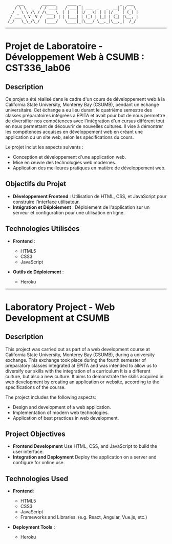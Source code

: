          ___        ______     ____ _                 _  ___  
        / \ \      / / ___|   / ___| | ___  _   _  __| |/ _ \ 
       / _ \ \ /\ / /\___ \  | |   | |/ _ \| | | |/ _` | (_) |
      / ___ \ V  V /  ___) | | |___| | (_) | |_| | (_| |\__, |
     /_/   \_\_/\_/  |____/   \____|_|\___/ \__,_|\__,_|  /_/ 
 ----------------------------------------------------------------- 

# Projet de Laboratoire - Développement Web à CSUMB : CST336_lab06

## Description

Ce projet a été réalisé dans le cadre d'un cours de développement web à la California State University, Monterey Bay (CSUMB), pendant un échange universitaire. Cet échange a eu lieu durant le quatrième semestre des classes préparatoires intégrées a EPITA et avait pour but de nous permettre de diversifier nos compétences avec l'intégration d'un cursus différent tout en nous permettant de découvrir de nouvelles cultures. Il vise à démontrer les compétences acquises en développement web en créant une application ou un site web, selon les spécifications du cours. 

Le projet inclut les aspects suivants :
- Conception et développement d'une application web.
- Mise en œuvre des technologies web modernes.
- Application des meilleures pratiques en matière de développement web.

## Objectifs du Projet

- **Développement Frontend** : Utilisation de HTML, CSS, et JavaScript pour construire l'interface utilisateur.
- **Intégration et Déploiement** : Déploiement de l'application sur un serveur et configuration pour une utilisation en ligne.

## Technologies Utilisées

- **Frontend** :
  - HTML5
  - CSS3
  - JavaScript

- **Outils de Déploiement** :
  - Heroku

---

# Laboratory Project - Web Development at CSUMB

## Description

This project was carried out as part of a web development course at California State University, Monterey Bay (CSUMB), during a university exchange. This exchange took place during the fourth semester of preparatory classes integrated at EPITA and was intended to allow us to diversify our skills with the integration of a curriculum It is a different culture, but also a new culture. It aims to demonstrate the skills acquired in web development by creating an application or website, according to the specifications of the course. 

The project includes the following aspects:
- Design and development of a web application.
- Implementation of modern web technologies.
- Application of best practices in web development.

## Project Objectives

- **Frontend Development** Use HTML, CSS, and JavaScript to build the user interface.
- **Integration and Deployment** Deploy the application on a server and configure for online use.

## Technologies Used

- **Frontend**:
  - HTML5
  - CSS3
  - JavaScript
  - Frameworks and Libraries: (e.g. React, Angular, Vue.js, etc.)

- **Deployment Tools** :
  - Heroku
